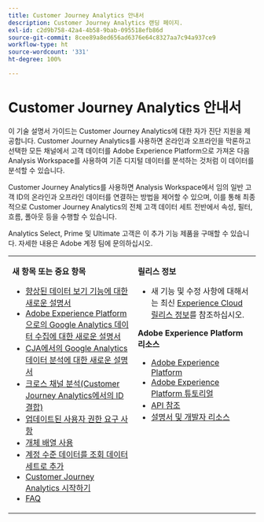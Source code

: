 ```yaml
---
title: Customer Journey Analytics 안내서
description: Customer Journey Analytics 랜딩 페이지.
exl-id: c2d9b758-42a4-4b58-9bab-095518efb86d
source-git-commit: 8cee89a8ed656ad6376e64c8327aa7c94a937ce9
workflow-type: ht
source-wordcount: '331'
ht-degree: 100%

---
```


# Customer Journey Analytics 안내서

이 기술 설명서 가이드는 Customer Journey Analytics에 대한 자가 진단 지원을 제공합니다. Customer Journey Analytics를 사용하면 온라인과 오프라인을 막론하고 선택한 모든 채널에서 고객 데이터를 Adobe Experience Platform으로 가져온 다음 Analysis Workspace를 사용하여 기존 디지털 데이터를 분석하는 것처럼 이 데이터를 분석할 수 있습니다.

Customer Journey Analytics를 사용하면 Analysis Workspace에서 임의 일반 고객 ID의 온라인과 오프라인 데이터를 연결하는 방법을 제어할 수 있으며, 이를 통해 최종적으로 Customer Journey Analytics의 전체 고객 데이터 세트 전반에서 속성, 필터, 흐름, 폴아웃 등을 수행할 수 있습니다.

Analytics Select, Prime 및 Ultimate 고객은 이 추가 기능 제품을 구매할 수 있습니다. 자세한 내용은 Adobe 계정 팀에 문의하십시오.

<table frame="none"> 
 <tbody> 
  <tr> 
   <td colname="col1" colsep="0" rowsep="0" valign="top"> <p class="head"> <b>새 항목 또는 중요 항목</b> </p> <p> 
     <ul>
      <li><a href="https://experienceleague.adobe.com/docs/analytics-platform/using/cja-dataviews/data-views.html?lang=ko-KR#cja-dataviews"> 향상된 데이터 보기 기능에 대한 새로운 설명서 </a> </li>
      <li><a href="https://experienceleague.adobe.com/docs/analytics-platform/using/cja-usecases/ga-to-cja.html?lang=ko-KR#cja-usecases"> Adobe Experience Platform으로의 Google Analytics 데이터 수집에 대한 새로운 설명서 </a> </li>
      <li><a href="https://experienceleague.adobe.com/docs/analytics-platform/using/cja-usecases/ga-to-cja-reporting.html?lang=ko-KR#cja-usecases"> CJA에서의 Google Analytics 데이터 분석에 대한 새로운 설명서 </a> </li>
      <li><a href="https://experienceleague.adobe.com/docs/analytics-platform/using/cja-connections/cca/overview.html?lang=ko-KR#cja-connections"> 크로스 채널 분석(Customer Journey Analytics에서의 ID 결합) </a> </li>
      <li><a href="https://experienceleague.adobe.com/docs/analytics-platform/using/cja-overview/cja-overview.html?lang=ko-KR#admin-access-permissions"> 업데이트된 사용자 권한 요구 사항 </a> </li>
      <li><a href="https://experienceleague.adobe.com/docs/analytics-platform/using/cja-usecases/object-arrays.html?lang=ko-KR#cja-usecases"> 개체 배열 사용 </a> </li>
      <li><a href="https://experienceleague.adobe.com/docs/analytics-platform/using/cja-usecases/b2b.html?lang=ko-KR"> 계정 수준 데이터를 조회 데이터 세트로 추가 </a> </li>
      <li><a href="https://experienceleague.adobe.com/docs/analytics-platform/using/cja-overview/cja-getting-started.html?lang=ko-KR"> Customer Journey Analytics 시작하기 </a> </li> 
      <li><a href="https://experienceleague.adobe.com/docs/analytics-platform/using/cja-overview/cja-faq.html?lang=ko-KR"> FAQ</a> </li> 
   <td colname="col2" valign="top"> <p class="head"><b>릴리스 정보</b> </p> 
    <ul> 
     <li>새 기능 및 수정 사항에 대해서는 최신 <a href="https://experienceleague.adobe.com/docs/release-notes/experience-cloud/current.html?lang=ko-KR" format="https" scope="external">Experience Cloud 릴리스 정보</a>를 참조하십시오. </li> 
    </ul> <p class="head"> <b>Adobe Experience Platform 리소스</b> </p> 
    <ul> 
     <li><a href="https://www.adobe.com/kr/experience-platform.html" format="http" scope="external"> Adobe Experience Platform</a> </li> 
     <li> <a href="https://www.adobe.io/apis/experienceplatform/home/tutorials.html" format="https" scope="external">Adobe Experience Platform 튜토리얼</a> </li> 
     <li><a href="https://www.adobe.io/apis/experienceplatform/home/api-reference.html" format="https" scope="external"> API 참조</a> </li> 
     <li><a href="https://www.adobe.com/kr/experience-platform/documentation-and-developer-resources.html" format="https" scope="external"> 설명서 및 개발자 리소스</a> </li> 
    </ul> </td> 
  </tr> 
 </tbody> 
</table>
